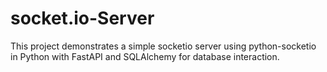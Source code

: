 # socket.io-Server
This project demonstrates a simple socketio server using python-socketio in Python with FastAPI and SQLAlchemy for database interaction.
